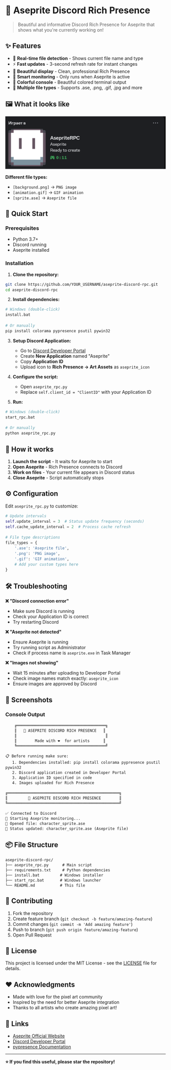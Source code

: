 # 🎨 Aseprite Discord Rich Presence

> Beautiful and informative Discord Rich Presence for Aseprite that shows what you're currently working on!

## ✨ Features

- 🎯 **Real-time file detection** - Shows current file name and type
- ⚡ **Fast updates** - 3-second refresh rate for instant changes
- 🎨 **Beautiful display** - Clean, professional Rich Presence
- 🔄 **Smart monitoring** - Only runs when Aseprite is active
- 🌈 **Colorful console** - Beautiful colored terminal output
- 📁 **Multiple file types** - Supports .ase, .png, .gif, .jpg and more

## 🖼️ What it looks like
![Example Image](screenshots/DisPrewiew.png)

**Different file types:**
- `[background.png]` → `PNG image`
- `[animation.gif]` → `GIF animation` 
- `[sprite.ase]` → `Aseprite file`

## 🚀 Quick Start

### Prerequisites
- Python 3.7+
- Discord running
- Aseprite installed

### Installation

1. **Clone the repository:**
```bash
git clone https://github.com/YOUR_USERNAME/aseprite-discord-rpc.git
cd aseprite-discord-rpc
```

2. **Install dependencies:**
```bash
# Windows (double-click)
install.bat

# Or manually
pip install colorama pypresence psutil pywin32
```

3. **Setup Discord Application:**
   - Go to [Discord Developer Portal](https://discord.com/developers/applications)
   - Create **New Application** named "Aseprite"
   - Copy **Application ID**
   - Upload icon to **Rich Presence → Art Assets** as `aseprite_icon`

4. **Configure the script:**
   - Open `aseprite_rpc.py`
   - Replace `self.client_id = "ClientID"` with your Application ID

5. **Run:**
```bash
# Windows (double-click)
start_rpc.bat

# Or manually  
python aseprite_rpc.py
```

## 🎯 How it works

1. **Launch the script** - It waits for Aseprite to start
2. **Open Aseprite** - Rich Presence connects to Discord
3. **Work on files** - Your current file appears in Discord status
4. **Close Aseprite** - Script automatically stops

## ⚙️ Configuration

Edit `aseprite_rpc.py` to customize:

```python
# Update intervals
self.update_interval = 3  # Status update frequency (seconds)
self.cache_update_interval = 2  # Process cache refresh

# File type descriptions
file_types = {
    '.ase': 'Aseprite file',
    '.png': 'PNG image', 
    '.gif': 'GIF animation',
    # Add your custom types here
}
```

## 🛠️ Troubleshooting

**❌ "Discord connection error"**
- Make sure Discord is running
- Check your Application ID is correct
- Try restarting Discord

**❌ "Aseprite not detected"**
- Ensure Aseprite is running
- Try running script as Administrator
- Check if process name is `aseprite.exe` in Task Manager

**❌ "Images not showing"**
- Wait 15 minutes after uploading to Developer Portal
- Check image names match exactly: `aseprite_icon`
- Ensure images are approved by Discord

## 🎨 Screenshots

### Console Output
```
    ╔═══════════════════════════════════════╗
    ║   🎨 ASEPRITE DISCORD RICH PRESENCE   ║
    ║                                       ║
    ║        Made with ❤️  for artists      ║
    ╚═══════════════════════════════════════╝

📋 Before running make sure:
   1. Dependencies installed: pip install colorama pypresence psutil pywin32
   2. Discord application created in Developer Portal
   3. Application ID specified in code
   4. Images uploaded for Rich Presence

╔═════════════════════════════════════════════════╗
║         🎨 ASEPRITE DISCORD RICH PRESENCE        ║
╚═════════════════════════════════════════════════╝

✅ Connected to Discord
🎨 Starting Aseprite monitoring...
📁 Opened file: character_sprite.ase
🔄 Status updated: character_sprite.ase (Aseprite file)
```

## 📦 File Structure

```
aseprite-discord-rpc/
├── aseprite_rpc.py      # Main script
├── requirements.txt     # Python dependencies
├── install.bat         # Windows installer
├── start_rpc.bat       # Windows launcher
└── README.md           # This file
```

## 🤝 Contributing

1. Fork the repository
2. Create feature branch (`git checkout -b feature/amazing-feature`)
3. Commit changes (`git commit -m 'Add amazing feature'`)
4. Push to branch (`git push origin feature/amazing-feature`)
5. Open Pull Request

## 📄 License

This project is licensed under the MIT License - see the [LICENSE](LICENSE) file for details.

## ❤️ Acknowledgments

- Made with love for the pixel art community
- Inspired by the need for better Aseprite integration
- Thanks to all artists who create amazing pixel art!

## 🔗 Links

- [Aseprite Official Website](https://www.aseprite.org/)
- [Discord Developer Portal](https://discord.com/developers/applications)
- [pypresence Documentation](https://qwertyquerty.github.io/pypresence/)

---

**⭐ If you find this useful, please star the repository!**
